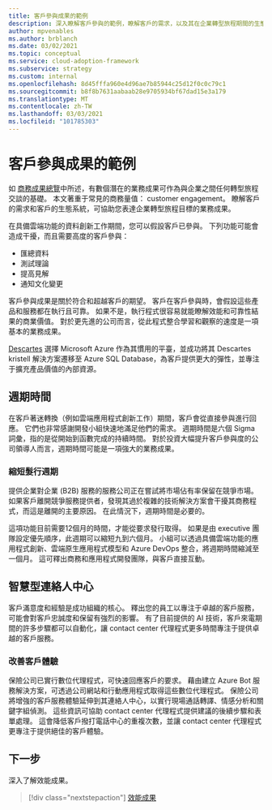 ```yaml
---
title: 客戶參與成果的範例
description: 深入瞭解客戶參與的範例，瞭解客戶的需求，以及其在企業轉型旅程期間的生態系統需求。
author: mpvenables
ms.author: brblanch
ms.date: 03/02/2021
ms.topic: conceptual
ms.service: cloud-adoption-framework
ms.subservice: strategy
ms.custom: internal
ms.openlocfilehash: 8d45fffa960e4d96ae7b85944c25d12f0c0c79c1
ms.sourcegitcommit: b8f8b7631aabaab28e9705934bf67dad15e3a179
ms.translationtype: MT
ms.contentlocale: zh-TW
ms.lasthandoff: 03/03/2021
ms.locfileid: "101785303"
---
```

<!-- docutune:casing ExakTime "Descartes MacroPoint" -->

# <a name="examples-of-customer-engagement-outcomes"></a>客戶參與成果的範例

如 [商務成果總覽](./index.md)中所述，有數個潛在的業務成果可作為與企業之間任何轉型旅程交談的基礎。 本文著重于常見的商務量值： customer engagement。 瞭解客戶的需求和客戶的生態系統，可協助您表達企業轉型旅程目標的業務成果。

在具備雲端功能的資料創新工作期間，您可以假設客戶已參與。 下列功能可能會造成干擾，而且需要高度的客戶參與：

- 匯總資料
- 測試理論
- 提高見解
- 通知文化變更

客戶參與成果是關於符合和超越客戶的期望。 客戶在客戶參與時，會假設這些產品和服務都在執行且可靠。 如果不是，執行程式很容易就能瞭解效能和可靠性結果的商業價值。 對於更先進的公司而言，從此程式整合學習和觀察的速度是一項基本的業務成果。

[Descartes](https://customers.microsoft.com/story/724203-the-descartes-systems-group-travel-and-transportation-azure-sql-database) 選擇 Microsoft Azure 作為其慣用的平臺，並成功將其 Descartes kristell 解決方案遷移至 Azure SQL Database，為客戶提供更大的彈性，並專注于擴充產品價值的內部資源。

## <a name="cycle-time"></a>週期時間

在客戶著迷轉換（例如雲端應用程式創新工作）期間，客戶會從直接參與進行回應。 它們也非常感謝開發小組快速地滿足他們的需求。 週期時間是六個 Sigma 詞彙，指的是從開始到函數完成的持續時間。 對於投資大幅提升客戶參與度的公司領導人而言，週期時間可能是一項強大的業務成果。

### <a name="shorten-release-cycles"></a>縮短髮行週期

提供企業對企業 (B2B) 服務的服務公司正在嘗試將市場佔有率保留在競爭市場。 如果客戶離開競爭服務提供者，發現其過於複雜的技術解決方案會干擾其商務程式，而這是離開的主要原因。 在此情況下，週期時間是必要的。

這項功能目前需要12個月的時間，才能從要求發行取得。 如果是由 executive 團隊設定優先順序，此週期可以縮短九到六個月。 小組可以透過具備雲端功能的應用程式創新、雲端原生應用程式模型和 Azure DevOps 整合，將週期時間縮減至一個月。 這可釋出商務和應用程式開發團隊，與客戶直接互動。

## <a name="intelligent-contact-center"></a>智慧型連絡人中心

客戶滿意度和經驗是成功組織的核心。 釋出您的員工以專注于卓越的客戶服務，可能會對客戶忠誠度和保留有強烈的影響。 有了目前提供的 AI 技術，客戶來電期間的許多步驟都可以自動化，讓 contact center 代理程式更多時間專注于提供卓越的客戶服務。

### <a name="improve-customer-experience"></a>改善客戶體驗

保險公司已實行數位代理程式，可快速回應客戶的要求。 藉由建立 Azure Bot 服務解決方案，可透過公司網站和行動應用程式取得這些數位代理程式。 保險公司將增強的客戶服務體驗延伸到其連絡人中心，以實行現場通話轉譯、情感分析和關鍵字組偵測。 這些資訊可協助 contact center 代理程式提供建議的後續步驟和表單處理。 這會降低客戶撥打電話中心的重複次數，並讓 contact center 代理程式更專注于提供絕佳的客戶體驗。

## <a name="next-steps"></a>下一步

深入了解效能成果。

> [!div class="nextstepaction"]
> [效能成果](./performance-outcomes.md)
